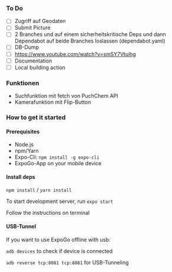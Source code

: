### To Do
- [ ] Zugriff auf Geodaten
- [ ] Submit Picture
- [ ] 2 Branches und auf einem sicherheitskritische Deps und dann Dependabot auf beide Branches loslassen (dependabot.yaml)
- [ ] DB-Dump
- [ ] https://www.youtube.com/watch?v=sm5Y7Vtuihg
- [ ] Documentation
- [ ] Local building action

### Funktionen
- Suchfunktion mit fetch von PuchChem API
- Kamerafunktion mit Flip-Button

### How to get it started

#### Prerequisites
- Node.js
- npm/Yarn
- Expo-Cli: `npm install -g expo-cli`
- ExpoGo-App on your mobile device
#### Install deps
`npm install` / `yarn install`


To start development server, run `expo start`

Follow the instructions on terminal

#### USB-Tunnel
If you want to use ExpoGo offline with usb:

`adb devices` to check if device is connected

`adb reverse tcp:8081 tcp:8081` for USB-Tunneling 

